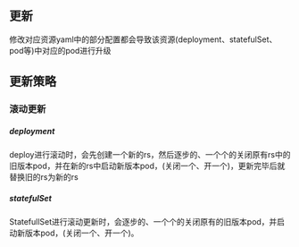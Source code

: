 ## 更新

修改对应资源yaml中的部分配置都会导致该资源(deployment、statefulSet、pod等)中对应的pod进行升级

## 更新策略

### 滚动更新

##### deployment

deploy进行滚动时，会先创建一个新的rs，然后逐步的、一个个的关闭原有rs中的旧版本pod，并在新的rs中启动新版本pod，(关闭一个、开一个)，更新完毕后就替换旧的rs为新的rs

##### statefulSet

StatefullSet进行滚动更新时，会逐步的、一个个的关闭原有的旧版本pod，并启动新版本pod，(关闭一个、开一个)。